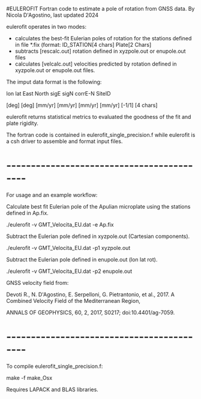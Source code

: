 #EULEROFIT
Fortran code to estimate a pole of rotation from GNSS data.
By Nicola D'Agostino, last updated 2024

eulerofit operates in two modes:
- calculates the best-fit Eulerian poles of rotation for the stations defined in file *.fix (format: ID_STATION[4 chars]  Plate[2 Chars]
- subtracts  [rescalc.out] rotation defined in xyzpole.out or enupole.out files
- calculates [velcalc.out] velocities predicted by rotation defined in xyzpole.out or enupole.out files.

The imput data format is the following:

  lon        lat         East        North       sigE        sigN        corrE-N     SiteID
  
 [deg]      [deg]      [mm/yr]      [mm/yr]     [mm/yr]     [mm/yr]      [-1/1]     [4 chars]

eulerofit returns statistical metrics to evaluated the goodness of the fit and plate rigidity.

The fortran code is contained in eulerofit_single_precision.f while eulerofit is a csh driver
to assemble and format input files.

# ------------------------------------------
For usage and an example workflow:

Calculate best fit Eulerian pole of the Apulian microplate using the stations defined in Ap.fix.

./eulerofit -v GMT_Velocita_EU.dat -e Ap.fix


Subtract the Eulerian pole defined in xyzpole.out (Cartesian components).

./eulerofit -v GMT_Velocita_EU.dat -p1 xyzpole.out


Subtract the Eulerian pole defined in enupole.out (lon lat rot).

./eulerofit -v GMT_Velocita_EU.dat -p2 enupole.out


GNSS velocity field from:

Devoti R., N. D'Agostino, E. Serpelloni, G. Pietrantonio, et al., 2017. A Combined Velocity Field of the Mediterranean Region, 

ANNALS OF GEOPHYSICS, 60, 2, 2017, S0217; doi:10.4401/ag-7059.

# ------------------------------------------
To compile eulerofit_single_precision.f:

make -f make_Osx

Requires LAPACK and BLAS libraries.
